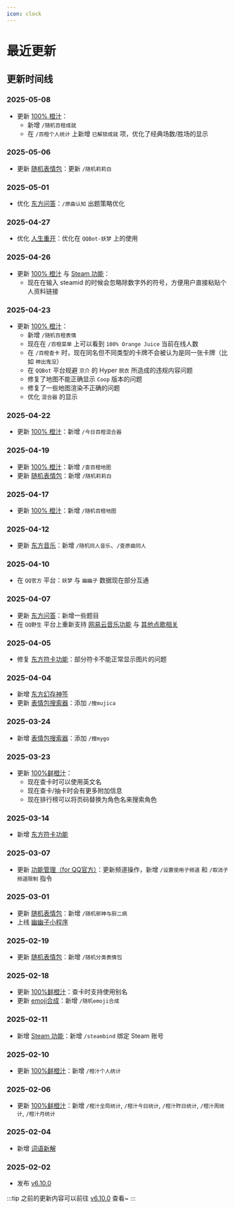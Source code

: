```yaml
---
icon: clock
---
```


# 最近更新

## 更新时间线

### 2025-05-08

- 更新 [100% 橙汁](../function/query/orange_juice.md)：
  - 新增 `/随机百橙成就`
  - 在 `/百橙个人统计` 上新增 `已解锁成就` 项，优化了经典场数/胜场的显示

### 2025-05-06

- 更新 [随机表情包](../function/img/random_meme.md)：更新 `/随机莉莉白`

### 2025-05-01

- 优化 [东方问答](../function/touhou/touhou_quiz.md)：`/原曲认知` 出题策略优化

### 2025-04-27

- 优化 [人生重开](../function/play/remake.md)：优化在 `QQBot-妖梦` 上的使用

### 2025-04-26

- 更新 [100% 橙汁](../function/query/orange_juice.md) 与 [Steam 功能](../function/query/steam.md)：
  - 现在在输入 steamid 的时候会忽略除数字外的符号，方便用户直接粘贴个人资料链接

### 2025-04-23

- 更新 [100% 橙汁](../function/query/orange_juice.md)：
  - 新增 `/随机百橙表情`
  - 现在在 `/百橙菜单` 上可以看到 `100% Orange Juice` 当前在线人数
  - 在 `/百橙查卡` 时，现在同名但不同类型的卡牌不会被认为是同一张卡牌（比如 `神出鬼没`）
  - 在 `QQBot` 平台规避 `京介` 的 Hyper `脱衣` 所造成的违规内容问题
  - 修复了地图不能正确显示 `Coop` 版本的问题
  - 修复了一些地图渲染不正确的问题
  - 优化 `混合器` 的显示

### 2025-04-22

- 更新 [100% 橙汁](../function/query/orange_juice.md)：新增 `/今日百橙混合器`

### 2025-04-19

- 更新 [100% 橙汁](../function/query/orange_juice.md)：新增 `/查百橙地图`
- 更新 [随机表情包](../function/img/random_meme.md)：新增 `/随机莉莉白`

### 2025-04-17

- 更新 [100% 橙汁](../function/query/orange_juice.md)：新增 `/随机百橙地图`

### 2025-04-12

- 更新 [东方音乐](../function/touhou/touhou_music.md)：新增 `/随机同人音乐`、`/查原曲同人`

### 2025-04-10

- 在 `QQ官方` 平台：`妖梦` 与 `幽幽子` 数据现在部分互通

### 2025-04-07

- 更新 [东方问答](../function/touhou/touhou_quiz.md)：新增一些题目
- 在 `QQ野生` 平台上重新支持 [网易云音乐功能](../function/useful/ncm_plugin.md) 与 [其他点歌相关](../function/useful/music.md)

### 2025-04-05

- 修复 [东方符卡功能](../function/touhou/touhou_spellcard.md)：部分符卡不能正常显示图片的问题

### 2025-04-04

- 新增 [东方幻存神签](../function/touhou/touhou_genson_shinju.md)
- 更新 [表情包搜索器](../function/img/meme_searcher.md)：添加 `/搜mujica`

### 2025-03-24

- 新增 [表情包搜索器](../function/img/meme_searcher.md)：添加 `/搜mygo`

### 2025-03-23

- 更新 [100%鲜橙汁](../function/query/orange_juice.md)：
  - 现在查卡时可以使用英文名
  - 现在查卡/抽卡时会有更多附加信息
  - 现在排行榜可以将页码替换为角色名来搜索角色

### 2025-03-14

- 新增 [东方符卡功能](../function/touhou/touhou_spellcard.md)

### 2025-03-07

- 更新 [功能管理（for QQ官方）](../function/admin/plugin_manager_bot.md)：更新频道操作，新增 `/设置使用子频道` 和 `/取消子频道限制` 指令

### 2025-03-01

- 更新 [随机表情包](../function/img/random_meme.md)：新增 `/随机邪神与厨二病`
- 上线 [幽幽子小程序](https://m.q.qq.com/a/s/d58a856a4d9d268aa5bc43caf1839723)

### 2025-02-19

- 更新 [随机表情包](../function/img/random_meme.md)：新增 `/随机分类表情包`

### 2025-02-18

- 更新 [100%鲜橙汁](../function/query/orange_juice.md)：查卡时支持使用别名
- 更新 [emoji合成](../function/play/emoji_mix.md)：新增 `/随机emoji合成`

### 2025-02-11

- 新增 [Steam 功能](../function/query/steam.md)：新增 `/steambind` 绑定 Steam 账号

### 2025-02-10

- 更新 [100%鲜橙汁](../function/query/orange_juice.md)：新增 `/橙汁个人统计`

### 2025-02-06

- 更新 [100%鲜橙汁](../function/query/orange_juice.md)：新增 `/橙汁全局统计`, `/橙汁今日统计`, `/橙汁昨日统计`, `/橙汁周统计`, `/橙汁月统计`

### 2025-02-04

- 新增 [词语新解](../function/play/modern_word.md)

### 2025-02-02

- 发布 [v6.10.0](./v6.10.0.md)

:::tip
之前的更新内容可以前往 [v6.10.0](./v6.10.0.md) 查看~
:::

